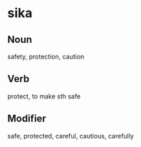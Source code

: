 sika
===

Noun
---

safety, protection, caution

Verb
---

protect, to make sth safe

Modifier
---

safe, protected, careful, cautious, carefully